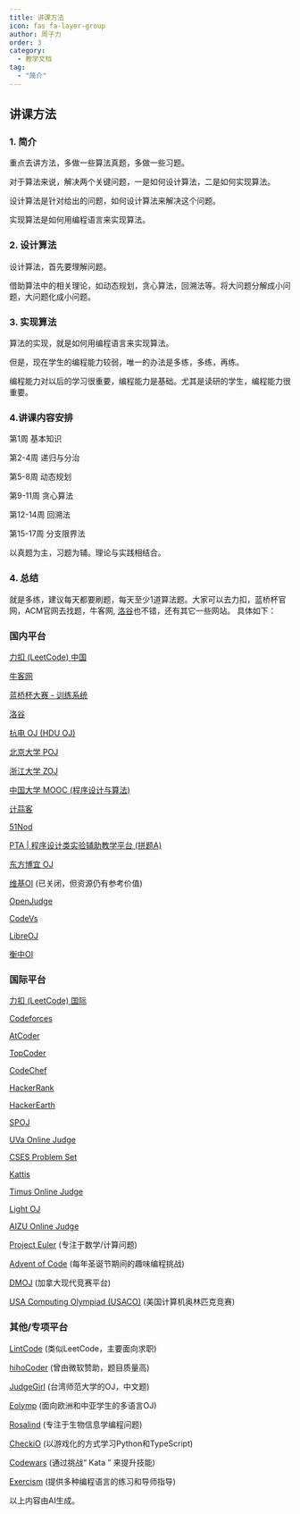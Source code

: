 ```yaml
---
title: 讲课方法
icon: fas fa-layer-group
author: 周子力
order: 3
category:
  - 教学文档
tag:
  - "简介"
---
```


## 讲课方法

### 1. 简介
重点去讲方法，多做一些算法真题，多做一些习题。

对于算法来说，解决两个关键问题，一是如何设计算法，二是如何实现算法。

设计算法是针对给出的问题，如何设计算法来解决这个问题。

实现算法是如何用编程语言来实现算法。

### 2. 设计算法

设计算法，首先要理解问题。

借助算法中的相关理论，如动态规划，贪心算法，回溯法等。将大问题分解成小问题，大问题化成小问题。


### 3. 实现算法
算法的实现，就是如何用编程语言来实现算法。

但是，现在学生的编程能力较弱，唯一的办法是多练，多练，再练。

编程能力对以后的学习很重要，编程能力是基础。尤其是读研的学生，编程能力很重要。

### 4.讲课内容安排

第1周 基本知识

第2-4周 递归与分治

第5-8周 动态规划

第9-11周 贪心算法

第12-14周 回溯法

第15-17周 分支限界法

以真题为主，习题为辅。理论与实践相结合。




### 4. 总结
就是多练，建议每天都要刷题，每天至少1道算法题。大家可以去力扣，蓝桥杯官网，ACM官网去找题，牛客网, [洛谷](https://www.luogu.com.cn/problem/P1941)也不错，还有其它一些网站。
具体如下：


### 国内平台

[力扣 (LeetCode) 中国](https://leetcode.cn/)

[牛客网](https://www.nowcoder.com/)

[蓝桥杯大赛 - 训练系统](https://www.lanqiao.cn/problems/)

[洛谷](https://www.luogu.com.cn/)

[杭电 OJ (HDU OJ)](http://acm.hdu.edu.cn/)

[北京大学 POJ](http://poj.org/)

[浙江大学 ZOJ](https://zoj.pintia.cn/home)

[中国大学 MOOC (程序设计与算法)](https://www.icourse163.org/)

[计蒜客](https://www.jisuanke.com/)

[51Nod](https://www.51nod.com/)

[PTA | 程序设计类实验辅助教学平台 (拼题A)](https://pintia.cn/)

[东方博宜 OJ](http://oj.czos.cn/)

[维基OI](http://www.wikioi.com/) (已关闭，但资源仍有参考价值)

[OpenJudge](http://openjudge.cn/)

[CodeVs](http://www.codevs.cn/)

[LibreOJ](https://loj.ac/)

[衡中OI](https://www.hszxoj.com/)


### 国际平台

[力扣 (LeetCode) 国际](https://leetcode.com/)

[Codeforces](https://codeforces.com/)

[AtCoder](https://atcoder.jp/)

[TopCoder](https://www.topcoder.com/)

[CodeChef](https://www.codechef.com/)

[HackerRank](https://www.hackerrank.com/)

[HackerEarth](https://www.hackerearth.com/)

[SPOJ](https://www.spoj.com/)

[UVa Online Judge](https://onlinejudge.org/)

[CSES Problem Set](https://cses.fi/problemset/)

[Kattis](https://open.kattis.com/)

[Timus Online Judge](http://acm.timus.ru/)

[Light OJ](http://lightoj.com/)

[AIZU Online Judge](https://onlinejudge.u-aizu.ac.jp/home)

[Project Euler](https://projecteuler.net/) (专注于数学/计算问题)

[Advent of Code](https://adventofcode.com/) (每年圣诞节期间的趣味编程挑战)

[DMOJ](https://dmoj.ca/) (加拿大现代竞赛平台)

[USA Computing Olympiad (USACO)](http://www.usaco.org/) (美国计算机奥林匹克竞赛)

### 其他/专项平台

[LintCode](https://www.lintcode.com/) (类似LeetCode，主要面向求职)

[hihoCoder](https://hihocoder.com/) (曾由微软赞助，题目质量高)

[JudgeGirl](http://judgegirl.csie.org/) (台湾师范大学的OJ，中文题)

[Eolymp](https://www.eolymp.com/) (面向欧洲和中亚学生的多语言OJ)

[Rosalind](http://rosalind.info/problems/locations/) (专注于生物信息学编程问题)

[CheckiO](https://checkio.org/) (以游戏化的方式学习Python和TypeScript)

[Codewars](https://www.codewars.com/) (通过挑战“ Kata ” 来提升技能)

[Exercism](https://exercism.org/) (提供多种编程语言的练习和导师指导)

以上内容由AI生成。


